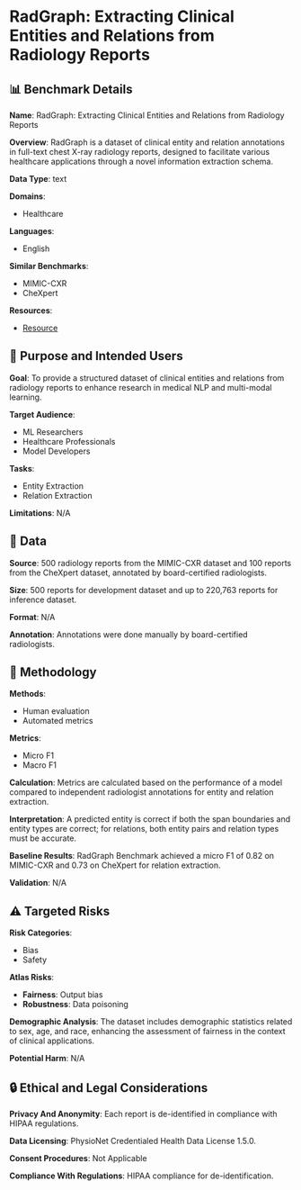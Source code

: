 # RadGraph: Extracting Clinical Entities and Relations from Radiology Reports

## 📊 Benchmark Details

**Name**: RadGraph: Extracting Clinical Entities and Relations from Radiology Reports

**Overview**: RadGraph is a dataset of clinical entity and relation annotations in full-text chest X-ray radiology reports, designed to facilitate various healthcare applications through a novel information extraction schema.

**Data Type**: text

**Domains**:
- Healthcare

**Languages**:
- English

**Similar Benchmarks**:
- MIMIC-CXR
- CheXpert

**Resources**:
- [Resource](https://doi.org/10.13026/hm87-5p47)

## 🎯 Purpose and Intended Users

**Goal**: To provide a structured dataset of clinical entities and relations from radiology reports to enhance research in medical NLP and multi-modal learning.

**Target Audience**:
- ML Researchers
- Healthcare Professionals
- Model Developers

**Tasks**:
- Entity Extraction
- Relation Extraction

**Limitations**: N/A

## 💾 Data

**Source**: 500 radiology reports from the MIMIC-CXR dataset and 100 reports from the CheXpert dataset, annotated by board-certified radiologists.

**Size**: 500 reports for development dataset and up to 220,763 reports for inference dataset.

**Format**: N/A

**Annotation**: Annotations were done manually by board-certified radiologists.

## 🔬 Methodology

**Methods**:
- Human evaluation
- Automated metrics

**Metrics**:
- Micro F1
- Macro F1

**Calculation**: Metrics are calculated based on the performance of a model compared to independent radiologist annotations for entity and relation extraction.

**Interpretation**: A predicted entity is correct if both the span boundaries and entity types are correct; for relations, both entity pairs and relation types must be accurate.

**Baseline Results**: RadGraph Benchmark achieved a micro F1 of 0.82 on MIMIC-CXR and 0.73 on CheXpert for relation extraction.

**Validation**: N/A

## ⚠️ Targeted Risks

**Risk Categories**:
- Bias
- Safety

**Atlas Risks**:
- **Fairness**: Output bias
- **Robustness**: Data poisoning

**Demographic Analysis**: The dataset includes demographic statistics related to sex, age, and race, enhancing the assessment of fairness in the context of clinical applications.

**Potential Harm**: N/A

## 🔒 Ethical and Legal Considerations

**Privacy And Anonymity**: Each report is de-identified in compliance with HIPAA regulations.

**Data Licensing**: PhysioNet Credentialed Health Data License 1.5.0.

**Consent Procedures**: Not Applicable

**Compliance With Regulations**: HIPAA compliance for de-identification.
